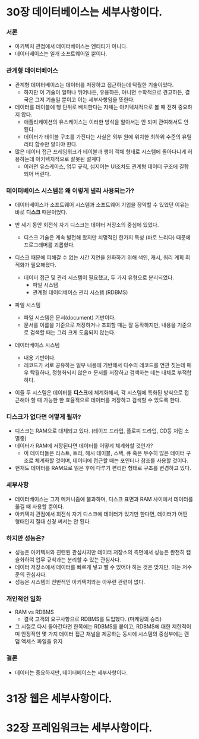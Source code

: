 # 30장 데이터베이스는 세부사항이다.
### 서론
- 아키텍처 관점에서 데이터베이스는 엔티티가 아니다.
- 데이터베이스는 일개 소프트웨어일 뿐이다.

### 관계형 데이터베이스
- 관계형 데이터베이스는 데이터를 저장하고 접근하는데 탁월한 기술이었다.
  - 하지만 이 기술이 얼마나 뛰어나든, 유용하든, 아니면 수학적으로 견고하든, 결국은 그저 기술일 뿐이고 이는 세부사항임을 뜻한다.
- 데이터를 테이블에 행 단위로 배치한다는 자체는 아키텍처적으로 볼 때 전혀 중요하지 않다.
  - 애플리케이션의 유스케이스는 이러한 방식을 알아서는 안 되며 관여해서도 안된다.
  - 데이터가 테이블 구조를 가진다는 사실은 외부 원에 위치한 최하위 수준의 유틸리티 함수만 알아야 한다.
- 많은 데이터 접근 프레임워크가 테이블과 행이 객체 형태로 시스템에 돌아다니게 허용하는데 아키텍처적으로 잘못된 설계다
  - 이러면 유스케이스, 업무 규칙, 심지어는 UI조차도 관계형 데이터 구조에 결합되어 버린다.
  
### 데이터베이스 시스템은 왜 이렇게 널리 사용되는가?
- 데이터베이스가 소프트웨어 시스템과 소프트웨어 기업을 장악할 수 있었던 이유는 바로 **디스크** 때문이었다.
- 반 세기 동안 회전식 자기 디스크는 데이터 저장소의 중심에 있었다.
  - 디스크 기술은 계속 발전해 왔지만 치명적인 한가지 특성 (바로 느리다) 때문에 프로그래머를 괴롭혔다.
- 디스크 때문에 피해갈 수 없는 시간 지연을 완화하기 위해 색인, 캐시, 쿼리 계획 최적화가 필요해졌다.
  - 데이터 접근 및 관리 시스템이 필요했고, 두 가지 유형으로 분리되었다.
    - 파일 시스템
    - 관계형 데이터베이스 관리 시스템 (RDBMS)
- 파일 시스템
  - 파일 시스템은 문서(document) 기반이다.
  - 문서를 이름을 기준으로 저장하거나 조회할 때는 잘 동작하지만, 내용을 기준으로 검색할 때는 그리 크게 도움되지 않는다.
- 데이터베이스 시스템
  - 내용 기반이다.
  - 레코드가 서로 공유하는 일부 내용에 기반해서 다수의 레코드를 연관 짓는데 매우 탁월하나, 정형화되지 않은ㅇ 문서를 저장하고 검색하는 데는 대체로 부적합하다.
  
- 이들 두 시스템은 데이터를 **디스크**에 체계화해서, 각 시스템에 특화된 방식으로 접근해야 할 때 가능한 한 효율적으로 데이터를 저장하고 검색할 수 있도록 한다.

### 디스크가 없다면 어떻게 될까?
- 디스크는 RAM으로 대체되고 있다. (테이프 드라입, 플로피 드라입, CD등 처럼 소멸중)
- 데이터가 RAM에 저장된다면 데이터를 어떻게 체계화할 것인가?
  - 이 데이터들은 리스트, 트리, 해시 테이블, 스택, 큐 혹은 무수히 많은 데이터 구조로 체계화할 것이며, 데이터에 접근할 때는 포인터나 참조를 사용할 것이다.
- 현재도 데이터를 RAM으로 읽은 후에 다루기 편리한 형태로 구조를 변경하고 있다.

### 세부사항
- 데이터베이스는 그저 메커니즘에 불과하며, 디스크 표면과 RAM 사이에서 데이터를 옮길 때 사용할 뿐이다.
- 아키텍처 관점에서 회전식 자기 디스크에 데이터가 있기만 한다면, 데이터가 어떤 형태인지 절대 신경 써서는 안 된다.

### 하지만 성능은?
- 성능은 아키텍처와 괸련된 관심사지만 데이터 저장소의 측면에서 성능은 완전히 캡슐화하여 업무 규칙과는 분리할 수 있는 관심사다.
- 데이터 저장소에서 데이터를 빠르게 넣고 뺄 수 있어야 하는 것은 맞지만, 이는 저수준의 관심사다.
- 성능은 시스템의 전반적인 아키텍처와는 아무런 관련이 없다.

### 개인적인 일화
- RAM vs RDBMS
  - 결국 고객의 요구사항으로 RDBMS를 도입했다. (마케팅의 승리)
- 그 시절로 다시 돌아간다면 한쪽에는 RDBMS를 붙이고, RDBMS에 대한 제한적이며 안정적인 몇 가지 데이터 접근 채널을 제공하는 동시에 시스템의 중심부에는 랜덤 액세스 파일을 유지

### 결론
- 데이터는 중요하지만, 데이터베이스는 세부사항이다.

# 31장 웹은 세부사항이다.


# 32장 프레임워크는 세부사항이다.


